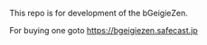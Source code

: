 This repo is for development of the bGeigieZen.

For buying one goto https://bgeigiezen.safecast.jp
